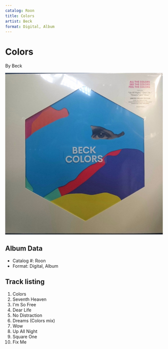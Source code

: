 ```yaml
---
catalog: Roon
title: Colors
artist: Beck
format: Digital, Album
---
```


# Colors

By Beck

![](../../assets/albumcovers/Beck-Colors.png)

## Album Data

- Catalog #: Roon
- Format: Digital, Album


## Track listing


1. Colors
2. Seventh Heaven
3. I'm So Free
4. Dear Life
5. No Distraction
6. Dreams (Colors mix)
7. Wow
8. Up All Night
9. Square One
10. Fix Me

